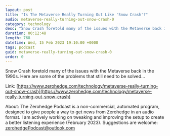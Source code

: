 ```yaml
---
layout: post
title: "Is The Metaverse Really Turning Out Like 'Snow Crash'?"
audio: metaverse-really-turning-out-snow-crash-0
category: technology
desc: "Snow Crash foretold many of the issues with the Metaverse back in the 1990s. Here are some of the problems that still need to be solved..."
duration: 00:12:48
length: 768
datetime: Wed, 15 Feb 2023 19:10:00 +0000
tags: podcast
guid: metaverse-really-turning-out-snow-crash-0
order: 0
---
```

Snow Crash foretold many of the issues with the Metaverse back in the 1990s. Here are some of the problems that still need to be solved...

Link: [https://www.zerohedge.com/technology/metaverse-really-turning-out-snow-crash](https://www.zerohedge.com/technology/metaverse-really-turning-out-snow-crash)

About: The Zerohedge Podcast is a non-commercial, automated program, designed to give people a way to get news from Zerohedge in an audio format.  I am actively working on tweaking and improving the setup to create a better listening experience (February 2023).  Suggestions are welcome: [zerohedgePodcast@outlook.com](mailto:zerohedgePodcast@outlook.com)